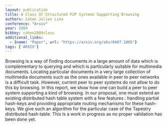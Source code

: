 ```yaml
---
layout: publication
title: A Class Of Structured P2P Systems Supporting Browsing
authors: Cohen Julien Lina
conference: "Arxiv"
year: 2009
bibkey: cohen2009class
additional_links:
  - {name: "Paper", url: "https://arxiv.org/abs/0907.1005"}
tags: ['ARXIV']
---
```

Browsing is a way of finding documents in a large amount of data which is complementary to querying and which is particularly suitable for multimedia documents. Locating particular documents in a very large collection of multimedia documents such as the ones available in peer to peer networks is a difficult task. However, current peer to peer systems do not allow to do this by browsing. In this report, we show how one can build a peer to peer system supporting a kind of browsing. In our proposal, one must extend an existing distributed hash table system with a few features : handling partial hash-keys and providing appropriate routing mechanisms for these hash-keys. We give such an algorithm for the particular case of the Tapestry distributed hash table. This is a work in progress as no proper validation has been done yet.
